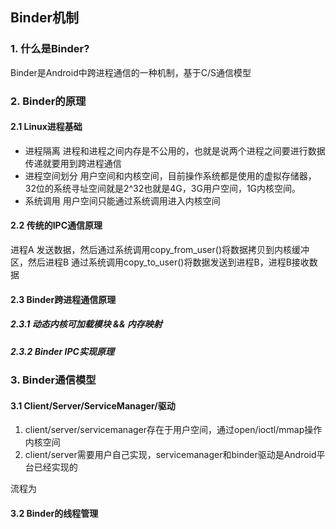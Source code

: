 ## Binder机制

### 1. 什么是Binder?
Binder是Android中跨进程通信的一种机制，基于C/S通信模型

### 2. Binder的原理
#### 2.1 Linux进程基础
- 进程隔离  进程和进程之间内存是不公用的，也就是说两个进程之间要进行数据传递就要用到跨进程通信
- 进程空间划分  用户空间和内核空间，目前操作系统都是使用的虚拟存储器，32位的系统寻址空间就是2^32也就是4G，3G用户空间，1G内核空间。
- 系统调用  用户空间只能通过系统调用进入内核空间

#### 2.2 传统的IPC通信原理
进程A 发送数据，然后通过系统调用copy_from_user()将数据拷贝到内核缓冲区，然后进程B 通过系统调用copy_to_user()将数据发送到进程B，进程B接收数据

#### 2.3 Binder跨进程通信原理
##### 2.3.1 动态内核可加载模块 && 内存映射
##### 2.3.2 Binder IPC实现原理

### 3. Binder通信模型
#### 3.1 Client/Server/ServiceManager/驱动
1. client/server/servicemanager存在于用户空间，通过open/ioctl/mmap操作内核空间
2. client/server需要用户自己实现，servicemanager和binder驱动是Android平台已经实现的

流程为
#### 3.2 Binder的线程管理
